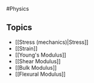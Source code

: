 #Physics 
## Topics
* [[Stress (mechanics)|Stress]]
* [[Strain]]
* [[Young's Modulus]]
* [[Shear Modulus]]
* [[Bulk Modulus]]
* [[Flexural Modulus]]